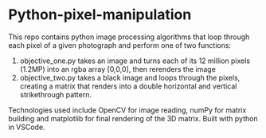 # Python-pixel-manipulation

This repo contains python image processing algorithms that loop through each pixel of a given photograph and perform one of two functions: 

1) objective_one.py takes an image and turns each of its 12 million pixels (1.2MP) into an rgba array [0,0,0], then rerenders the image
2) objective_two.py takes a black image and loops through the pixels, creating a matrix that renders into a double horizontal and            vertical strikethrough pattern.

Technologies used include OpenCV for image reading, numPy for matrix building and matplotlib for final rendering of the 3D matrix.
Built with python in VSCode.
